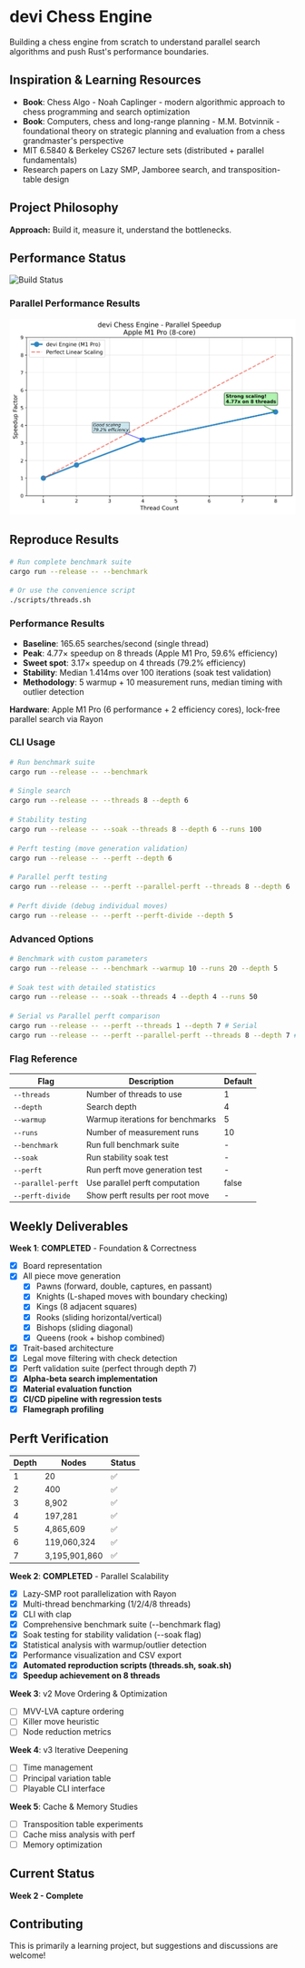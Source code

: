 # devi Chess Engine

Building a chess engine from scratch to understand parallel search algorithms and push Rust's performance boundaries.

## Inspiration & Learning Resources
- **Book**: Chess Algo - Noah Caplinger - modern algorithmic approach to chess programming and search optimization
- **Book**: Computers, chess and long-range planning - M.M. Botvinnik - foundational theory on strategic planning and evaluation from a chess grandmaster's perspective
- MIT 6.5840 & Berkeley CS267 lecture sets (distributed + parallel fundamentals)
- Research papers on Lazy SMP, Jamboree search, and transposition-table design

## Project Philosophy
**Approach:** Build it, measure it, understand the bottlenecks.

## Performance Status
![Build Status](https://github.com/Sid4mn/devi-chess-engine/workflows/CI/badge.svg)

### Parallel Performance Results
![Speedup Graph](benchmarks/speedup_hires.png)

## Reproduce Results
```bash
# Run complete benchmark suite
cargo run --release -- --benchmark

# Or use the convenience script
./scripts/threads.sh
```

### Performance Results
- **Baseline**: 165.65 searches/second (single thread)
- **Peak**: 4.77× speedup on 8 threads (Apple M1 Pro, 59.6% efficiency)
- **Sweet spot**: 3.17× speedup on 4 threads (79.2% efficiency)
- **Stability**: Median 1.414ms over 100 iterations (soak test validation)
- **Methodology**: 5 warmup + 10 measurement runs, median timing with outlier detection

**Hardware**: Apple M1 Pro (6 performance + 2 efficiency cores), lock-free parallel search via Rayon

### CLI Usage
```bash
# Run benchmark suite
cargo run --release -- --benchmark

# Single search
cargo run --release -- --threads 8 --depth 6

# Stability testing  
cargo run --release -- --soak --threads 8 --depth 6 --runs 100

# Perft testing (move generation validation)
cargo run --release -- --perft --depth 6

# Parallel perft testing
cargo run --release -- --perft --parallel-perft --threads 8 --depth 6

# Perft divide (debug individual moves)
cargo run --release -- --perft --perft-divide --depth 5
```

### Advanced Options
```bash
# Benchmark with custom parameters
cargo run --release -- --benchmark --warmup 10 --runs 20 --depth 5

# Soak test with detailed statistics
cargo run --release -- --soak --threads 4 --depth 4 --runs 50

# Serial vs Parallel perft comparison
cargo run --release -- --perft --threads 1 --depth 7 # Serial
cargo run --release -- --perft --parallel-perft --threads 8 --depth 7 # Parallel
```

### Flag Reference
| Flag | Description | Default |
|------|-------------|---------|
| `--threads` | Number of threads to use | 1 |
| `--depth` | Search depth | 4 |
| `--warmup` | Warmup iterations for benchmarks | 5 |
| `--runs` | Number of measurement runs | 10 |
| `--benchmark` | Run full benchmark suite | - |
| `--soak` | Run stability soak test | - |
| `--perft` | Run perft move generation test | - |
| `--parallel-perft` | Use parallel perft computation | false |
| `--perft-divide` | Show perft results per root move | - |

## Weekly Deliverables

**Week 1**: **COMPLETED** - Foundation & Correctness
- [x] Board representation
- [x] All piece move generation
  - [x] Pawns (forward, double, captures, en passant)
  - [x] Knights (L-shaped moves with boundary checking)
  - [x] Kings (8 adjacent squares)
  - [x] Rooks (sliding horizontal/vertical)
  - [x] Bishops (sliding diagonal)
  - [x] Queens (rook + bishop combined)
- [x] Trait-based architecture
- [x] Legal move filtering with check detection
- [x] Perft validation suite (perfect through depth 7)
- [x] **Alpha-beta search implementation**
- [x] **Material evaluation function**
- [x] **CI/CD pipeline with regression tests**
- [x] **Flamegraph profiling**

## Perft Verification

| Depth | Nodes         | Status |
|-------|-------------  |------- |
| 1     | 20            |   ✅   |
| 2     | 400           |   ✅   |
| 3     | 8,902         |   ✅   |
| 4     | 197,281       |   ✅   |
| 5     | 4,865,609     |   ✅   |
| 6     | 119,060,324   |   ✅   |
| 7     | 3,195,901,860 |   ✅   |


**Week 2**: **COMPLETED** - Parallel Scalability
- [x] Lazy-SMP root parallelization with Rayon
- [x] Multi-thread benchmarking (1/2/4/8 threads)
- [x] CLI with clap
- [x] Comprehensive benchmark suite (--benchmark flag)
- [x] Soak testing for stability validation (--soak flag)
- [x] Statistical analysis with warmup/outlier detection
- [x] Performance visualization and CSV export
- [x] **Automated reproduction scripts (threads.sh, soak.sh)**
- [x] **Speedup achievement on 8 threads**

**Week 3**: v2 Move Ordering & Optimization
- [ ] MVV-LVA capture ordering
- [ ] Killer move heuristic
- [ ] Node reduction metrics

**Week 4**: v3 Iterative Deepening
- [ ] Time management
- [ ] Principal variation table
- [ ] Playable CLI interface

**Week 5**: Cache & Memory Studies
- [ ] Transposition table experiments
- [ ] Cache miss analysis with perf
- [ ] Memory optimization

## Current Status
**Week 2 - Complete**

## Contributing
This is primarily a learning project, but suggestions and discussions are welcome!